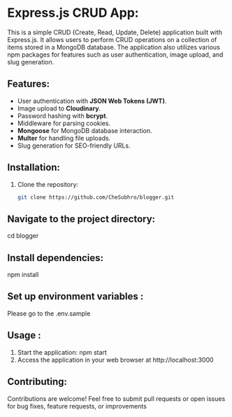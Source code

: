 # Express.js CRUD App:

This is a simple CRUD (Create, Read, Update, Delete) application built with Express.js. It allows users to perform CRUD operations on a collection of items stored in a MongoDB database. The application also utilizes various npm packages for features such as user authentication, image upload, and slug generation.

## Features:

- User authentication with **JSON Web Tokens (JWT)**.
- Image upload to **Cloudinary**.
- Password hashing with **bcrypt**.
- Middleware for parsing cookies.
- **Mongoose** for MongoDB database interaction.
- **Multer** for handling file uploads.
- Slug generation for SEO-friendly URLs.

## Installation:

1. Clone the repository:

   ```bash
   git clone https://github.com/CheSubhro/blogger.git

## Navigate to the project directory:
cd blogger

## Install dependencies:
npm install

## Set up environment variables :
Please go to the .env.sample

## Usage :
1) Start the application: npm start
2) Access the application in your web browser at http://localhost:3000

## Contributing:
Contributions are welcome! Feel free to submit pull requests or open issues for bug fixes, feature requests, or improvements




